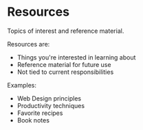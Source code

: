 # Resources

Topics of interest and reference material.

Resources are:
- Things you're interested in learning about
- Reference material for future use
- Not tied to current responsibilities

Examples:
- Web Design principles
- Productivity techniques
- Favorite recipes
- Book notes
